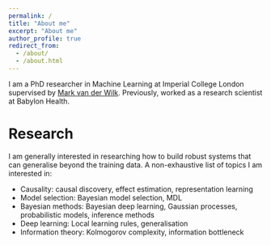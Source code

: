 ```yaml
---
permalink: /
title: "About me"
excerpt: "About me"
author_profile: true
redirect_from:
  - /about/
  - /about.html
---
```


I am a PhD researcher in Machine Learning at Imperial College London supervised by [Mark van der Wilk](https://mvdw.uk/). Previously, worked as a research scientist at Babylon Health.

Research
======
I am generally interested in researching how to build robust systems that can generalise beyond the training data.
A non-exhaustive list of topics I am interested in:
- Causality: causal discovery, effect estimation, representation learning
- Model selection: Bayesian model selection, MDL
- Bayesian methods: Bayesian deep learning, Gaussian processes, probabilistic models, inference methods
- Deep learning: Local learning rules, generalisation
- Information theory: Kolmogorov complexity, information bottleneck

